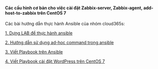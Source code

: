 #### Các cấu hình cơ bản cho việc cài đặt Zabbix-server, Zabbix-agent, add-host-to-zabbix trên CentOS 7

Các bài hướng dẫn thực hành Ansible của nhóm cloud365s:

[1. Dựng LAB để thực hành ansible](https://news.cloud365.vn/10-phut-ansible-co-ban-phan-2-dung-lab-de-thuc-hanh-ansible/)

[2. Hướng dẫn sử dụng ad-hoc command trong ansible](https://news.cloud365.vn/10-phut-ansible-co-ban-phan-3-huong-dan-su-dung-ad-hoc-command-trong-ansible/)

[3. Viết Playbook trên Ansible](https://news.cloud365.vn/10-phut-ansible-co-ban-phan-4-viet-playbook-tren-ansible/)

[4. Viết Playbook cài đặt WordPress trên CentOS 7](https://news.cloud365.vn/10-phut-ansible-co-ban-phan-5-viet-playbook-cai-dat-wordpress-tren-centos-7/)
